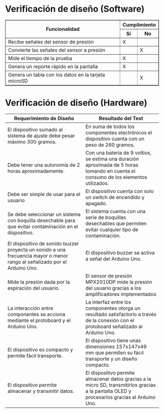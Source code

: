 # Verificación de diseño (Software)

<table border="1">
  <tr>
    <th rowspan="2">Funcionalidad</th>
    <th colspan="2">Cumplimiento</th>
  </tr>
  <tr>
    <th>Sí</th>
    <th>No</th>
  </tr>
  <tr>
    <td>Recibe señales del sensor de presión</td>
    <td>X</td>
    <td></td>
  </tr>
  <tr>
    <td>Convierte las señales del sensor a presión</td>
    <td></td>
    <td>X</td>
  </tr>
  <tr>
    <td>Mide el tiempo de la prueba</td>
    <td>X</td>
    <td></td>
  </tr>
  <tr>
    <td>Genera un reporte rápido en la pantalla</td>
    <td>X</td>
    <td></td>
  </tr>
  <tr>
    <td>Genera un tabla con los datos en la tarjeta microSD</td>
    <td></td>
    <td>X</td>
  </tr>
</table>

# Verificación de diseño (Hardware)
| **Requerimiento de Diseño**                                        | **Resultado del Test**                                                                                           |
|--------------------------------------------------------------------|------------------------------------------------------------------------------------------------------------------|
| El dispositivo sumado al sistema de ajuste debe pesar máximo 300 gramos. | En suma de todos los componentes electrónicos el dispositivo cuenta con un peso de 260 gramos.                  |
| Debe tener una autonomía de 2 horas aproximadamente.               | Con una batería de 9 voltios, se estima una duración aproximada de 5 horas tomando en cuenta el consumo de los elementos utilizados. |
| Debe ser simple de usar para el usuario                            | El dispositivo cuenta con solo un switch de encendido y apagado.                                                |
| Se debe seleccionar un sistema con boquilla desechable para que evitar contaminación en el dispositivo. | El sistema cuenta con una serie de boquillas desechables que permiten evitar cualquier tipo de contaminación.    |
| El dispositivo de sonido buzzer proyecta un sonido a una frecuencia mayor o menor rango al señalizado por el Arduino Uno. | El dispositivo buzzer se activa a señal del Arduino Uno.                                                        |
| Mide la presión dada por la espiración del usuario.                | El sensor de presión MPX2010DP mide la presión del usuario gracias a los amplificadores implementados |
| La interacción entre componentes se acciona mediante el protoboard y el Arduino Uno. | La interfaz entre los componentes otorga un resultado satisfactorio a través de la conexión con el protoboard señalizado al Arduino Uno. |
| El dispositivo es compacto y permite fácil transporte.             | El dispositivo tiene unas dimensiones 157x147x49 mm que permiten su fácil transporte y un diseño compacto.          |
| El dispositivo permite almacenar y transmitir datos.               | El dispositivo permite almacenar datos gracias a la micro SD, transmitirlos gracias a la pantalla OLED y procesarlos gracias al Arduino Uno. |
